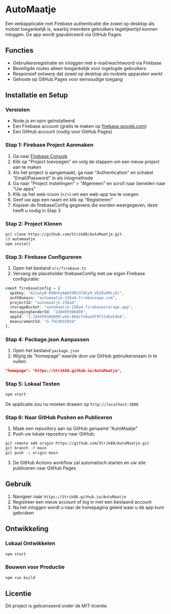# AutoMaatje

Een webapplicatie met Firebase authenticatie die zowel op desktop als mobiel toegankelijk is, waarbij meerdere gebruikers tegelijkertijd kunnen inloggen. De app wordt gepubliceerd via GitHub Pages.

## Functies

- Gebruikersregistratie en inloggen met e-mail/wachtwoord via Firebase
- Beveiligde routes alleen toegankelijk voor ingelogde gebruikers
- Responsief ontwerp dat zowel op desktop als mobiele apparaten werkt
- Gehoste op GitHub Pages voor eenvoudige toegang

## Installatie en Setup

### Vereisten

- Node.js en npm geïnstalleerd
- Een Firebase account (gratis te maken op [firebase.google.com](https://firebase.google.com))
- Een GitHub account (nodig voor GitHub Pages)

### Stap 1: Firebase Project Aanmaken

1. Ga naar [Firebase Console](https://console.firebase.google.com/)
2. Klik op "Project toevoegen" en volg de stappen om een nieuw project aan te maken
3. Als het project is aangemaakt, ga naar "Authentication" en schakel "Email/Password" in als inlogmethode
4. Ga naar "Project instellingen" > "Algemeen" en scroll naar beneden naar "Uw apps"
5. Klik op het web-icoon (</>) om een web-app toe te voegen
6. Geef uw app een naam en klik op "Registreren"
7. Kopieer de firebaseConfig gegevens die worden weergegeven, deze heeft u nodig in Stap 3

### Stap 2: Project Klonen

```bash
git clone https://github.com/Strik88/AutoMaatje.git
cd automaatje
npm install
```

### Stap 3: Firebase Configureren

1. Open het bestand `src/firebase.ts`
2. Vervang de placeholder firebaseConfig met uw eigen Firebase configuratie:

```typescript
const firebaseConfig = {
  apiKey: "AIzaSyB-K6NnhyAA6tORCGf4Cp9_V6Z8z6Mcj6c",
  authDomain: "automaatje-236a4.firebaseapp.com",
  projectId: "automaatje-236a4",
  storageBucket: "automaatje-236a4.firebasestorage.app",
  messagingSenderId: "248499386899",
  appId: "1:248499386899:web:8bbcfe8aa0f9f21dba5de6",
  measurementId: "G-T4C9XX5924"
};
```

### Stap 4: Package.json Aanpassen

1. Open het bestand `package.json`
2. Wijzig de "homepage" waarde door uw GitHub gebruikersnaam in te vullen:

```json
"homepage": "https://Strik88.github.io/AutoMaatje",
```

### Stap 5: Lokaal Testen

```bash
npm start
```

De applicatie zou nu moeten draaien op `http://localhost:3000`

### Stap 6: Naar GitHub Pushen en Publiceren

1. Maak een repository aan op GitHub genaamd "AutoMaatje"
2. Push uw lokale repository naar GitHub:

```bash
git remote add origin https://github.com/Strik88/AutoMaatje.git
git branch -M main
git push -u origin main
```

3. De GitHub Actions workflow zal automatisch starten en uw site publiceren naar GitHub Pages

## Gebruik

1. Navigeer naar `https://Strik88.github.io/AutoMaatje`
2. Registreer een nieuw account of log in met een bestaand account
3. Na het inloggen wordt u naar de homepagina geleid waar u de app kunt gebruiken

## Ontwikkeling

### Lokaal Ontwikkelen

```bash
npm start
```

### Bouwen voor Productie

```bash
npm run build
```

## Licentie

Dit project is gelicenseerd onder de MIT-licentie.
